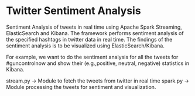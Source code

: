 # Twitter Sentiment Analysis

Sentiment Analysis of tweets in real time using Apache Spark Streaming, ElasticSearch and Kibana. The framework performs sentiment analysis of the specified hashtags in twitter data in real time. The findings of the sentiment analysis is to be visualized using ElasticSearch/Kibana.

For example, we want to do the sentiment analysis for all the tweets for #guncontrolnow and show their (e.g.,positive, neutral, negative) statistics in Kibana.

stream.py -> Module to fetch the tweets from twitter in real time
spark.py  -> Module processing the tweets for sentiment and visualization.
